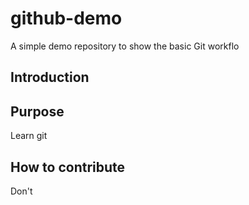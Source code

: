 # github-demo
A simple demo repository to show the basic Git workflo

## Introduction

## Purpose
Learn git

## How to contribute
Don't